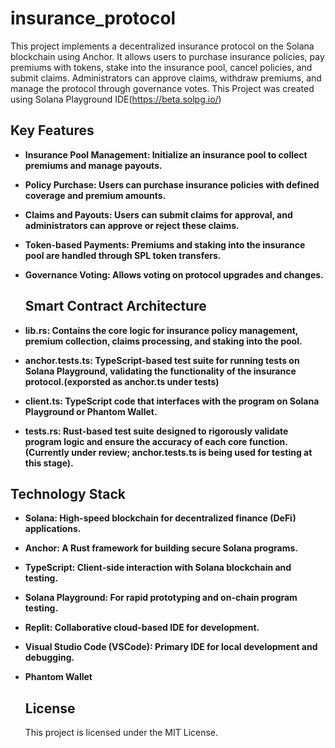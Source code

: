 # insurance_protocol

This project implements a decentralized insurance protocol on the Solana blockchain using Anchor. It allows users to purchase insurance policies, pay premiums with tokens, stake into the insurance pool, cancel policies, and submit claims. Administrators can approve claims, withdraw premiums, and manage the protocol through governance votes.
This Project was created using Solana Playground IDE(https://beta.solpg.io/)

## Key Features

- **Insurance Pool Management: Initialize an insurance pool to collect premiums and manage payouts.**

- **Policy Purchase: Users can purchase insurance policies with defined coverage and premium amounts.**

- **Claims and Payouts: Users can submit claims for approval, and administrators can approve or reject these claims.**

- **Token-based Payments: Premiums and staking into the insurance pool are handled through SPL token transfers.**

- **Governance Voting: Allows voting on protocol upgrades and changes.**

  ## Smart Contract Architecture
- **lib.rs: Contains the core logic for insurance policy management, premium collection, claims processing, and staking into the pool.**
- **anchor.tests.ts: TypeScript-based test suite for running tests on Solana Playground, validating the functionality of the insurance protocol.(exporsted as anchor.ts under tests)**
- **client.ts: TypeScript code that interfaces with the program on Solana Playground or Phantom Wallet.**
- **tests.rs: Rust-based test suite designed to rigorously validate program logic and ensure the accuracy of each core function. (Currently under review; anchor.tests.ts is being used for testing at this stage).**

 ## Technology Stack
- **Solana: High-speed blockchain for decentralized finance (DeFi) applications.**
- **Anchor: A Rust framework for building secure Solana programs.**
- **TypeScript: Client-side interaction with Solana blockchain and testing.**
- **Solana Playground: For rapid prototyping and on-chain program testing.**
- **Replit: Collaborative cloud-based IDE for development.**
- **Visual Studio Code (VSCode): Primary IDE for local development and debugging.**
- **Phantom Wallet**

  ## License
  This project is licensed under the MIT License.



  

